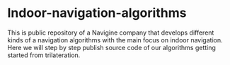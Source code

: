 Indoor-navigation-algorithms
============================

This is public repository of a Navigine company that develops different kinds of a navigation algorithms with the main focus on indoor navigation. Here we will step by step publish source code of our algorithms getting started from trilateration.
